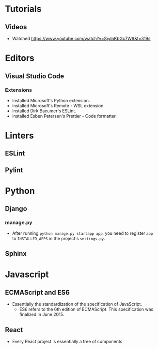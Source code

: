 # Tutorials

## Videos

- Watched https://www.youtube.com/watch?v=SydnKbGc7W8&t=319s

# Editors

## Visual Studio Code

### Extensions

- Installed Microsoft's Python extension.
- Installed Microsoft's Remote - WSL extension.
- Installed Dirk Baeumer's ESLint.
- Installed Esben Petersen's Prettier - Code formatter.

# Linters

## ESLint

## Pylint

# Python

## Django

### manage.py

- After running `python manage.py startapp app`, you need to register `app` to `INSTALLED_APPS` in the project's `settings.py`.

## Sphinx

# Javascript

## ECMAScript and ES6

- Essentially the standardization of the specification of JavaScript.
  - ES6 refers to the 6th edition of ECMAScript. This specification was finalized in June 2015.

## React

- Every React project is essentially a tree of components
